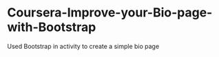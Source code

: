 # Coursera-Improve-your-Bio-page-with-Bootstrap
Used Bootstrap in activity to create a simple bio page
